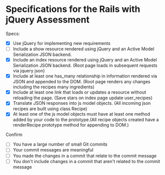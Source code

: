 # Specifications for the Rails with jQuery Assessment

Specs:
- [x] Use jQuery for implementing new requirements
- [ ] Include a show resource rendered using jQuery and an Active Model Serialization JSON backend.
- [x] Include an index resource rendered using jQuery and an Active Model Serialization JSON backend. (Root page loads in subsequent requests via jquery json)
- [x] Include at least one has_many relationship in information rendered via JSON and appended to the DOM. (Root page renders any changes including the recipes many ingredients)
- [x] Include at least one link that loads or updates a resource without reloading the page. (Save stars on index page update user_recipes)
- [X] Translate JSON responses into js model objects. (All incoming json recipes are built using class Recipe)
- [X] At least one of the js model objects must have at least one method added by your code to the prototype.(All recipe objects created have a renderRecipe prototype method for appending to DOM.)

Confirm
- [ ] You have a large number of small Git commits
- [ ] Your commit messages are meaningful
- [ ] You made the changes in a commit that relate to the commit message
- [ ] You don't include changes in a commit that aren't related to the commit message

